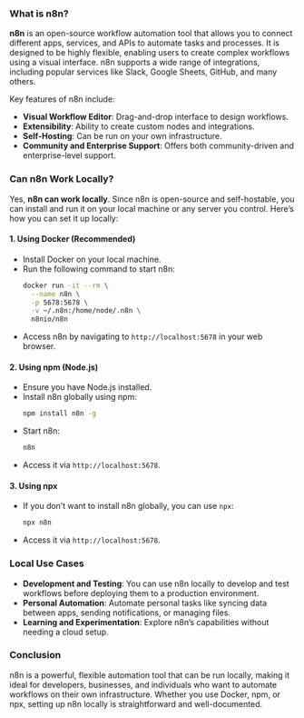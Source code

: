 ### What is n8n?

**n8n** is an open-source workflow automation tool that allows you to connect different apps, services, and APIs to automate tasks and processes. It is designed to be highly flexible, enabling users to create complex workflows using a visual interface. n8n supports a wide range of integrations, including popular services like Slack, Google Sheets, GitHub, and many others.

Key features of n8n include:
- **Visual Workflow Editor**: Drag-and-drop interface to design workflows.
- **Extensibility**: Ability to create custom nodes and integrations.
- **Self-Hosting**: Can be run on your own infrastructure.
- **Community and Enterprise Support**: Offers both community-driven and enterprise-level support.

### Can n8n Work Locally?

Yes, **n8n can work locally**. Since n8n is open-source and self-hostable, you can install and run it on your local machine or any server you control. Here’s how you can set it up locally:

#### 1. **Using Docker (Recommended)**
   - Install Docker on your local machine.
   - Run the following command to start n8n:
     ```bash
     docker run -it --rm \
       --name n8n \
       -p 5678:5678 \
       -v ~/.n8n:/home/node/.n8n \
       n8nio/n8n
     ```
   - Access n8n by navigating to `http://localhost:5678` in your web browser.

#### 2. **Using npm (Node.js)**
   - Ensure you have Node.js installed.
   - Install n8n globally using npm:
     ```bash
     npm install n8n -g
     ```
   - Start n8n:
     ```bash
     n8n
     ```
   - Access it via `http://localhost:5678`.

#### 3. **Using npx**
   - If you don’t want to install n8n globally, you can use `npx`:
     ```bash
     npx n8n
     ```
   - Access it via `http://localhost:5678`.

### Local Use Cases
- **Development and Testing**: You can use n8n locally to develop and test workflows before deploying them to a production environment.
- **Personal Automation**: Automate personal tasks like syncing data between apps, sending notifications, or managing files.
- **Learning and Experimentation**: Explore n8n’s capabilities without needing a cloud setup.

### Conclusion
n8n is a powerful, flexible automation tool that can be run locally, making it ideal for developers, businesses, and individuals who want to automate workflows on their own infrastructure. Whether you use Docker, npm, or npx, setting up n8n locally is straightforward and well-documented.

